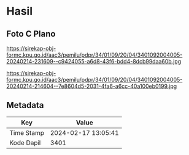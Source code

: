 # Hasil

## Foto C Plano

https://sirekap-obj-formc.kpu.go.id/aac3/pemilu/pdpr/34/01/09/20/04/3401092004005-20240214-231609--c9424055-a6d8-43f6-bdd4-8dcb99daa60b.jpg

https://sirekap-obj-formc.kpu.go.id/aac3/pemilu/pdpr/34/01/09/20/04/3401092004005-20240214-214604--7e8604d5-2031-4fa6-a6cc-40a100eb0199.jpg


## Metadata

| Key        | Value               |
| ---------- | ------------------- |
| Time Stamp | 2024-02-17 13:05:41 |
| Kode Dapil | 3401                |



